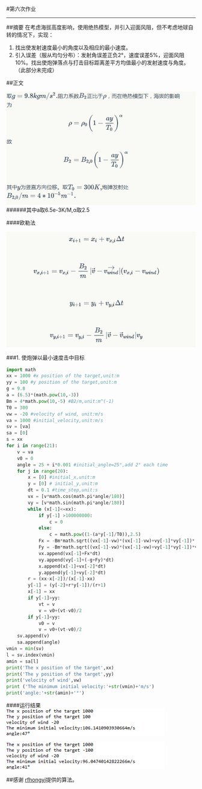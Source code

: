 #第六次作业


---
##摘要
在考虑海拔高度影响，使用绝热模型，并引入迎面风阻，但不考虑地球自转的情况下，实现：

1. 找出使发射速度最小的角度以及相应的最小速度。
2. 引入误差（服从均匀分布）：发射角误差正负2°，速度误差5%，迎面风阻10%。找出使炮弹落点与打击目标距离差平方均值最小的发射速度与角度。（此部分未完成）

##正文

![背景](https://github.com/Guibeen/compuational_physics_N2014301020066/blob/master/images/06/%E4%BD%9C%E4%B8%9A%E5%85%AD-%E5%8E%9F%E7%90%861.png)
######其中a取6.5e-3K/M,α取2.5

####欧勒法

![](https://github.com/Guibeen/compuational_physics_N2014301020066/blob/master/images/06/%E4%BD%9C%E4%B8%9A%E5%85%AD-%E6%AC%A7%E5%8B%92%E6%B3%95.png)

###1. 使炮弹以最小速度击中目标
```python
import math
xx = 1000 #x position of the target,unit:m
yy = 100 #y position of the target,unit:m
g = 9.8 
a = (6.5)*(math.pow(10,-3)) 
Bm = 4*math.pow(10,-5) #B2/m,unit:m^(-1)
T0 = 300 
vw = -20 #velocity of wind, unit:m/s
va = 1000 #initial_velocity,unit:m/s
sv = [va]
sa = [0]
s = xx
for i in range(21):
    v = va 
    v0 = 0
    angle = 25 + i*0.001 #initial_angle=25°,add 2° each time
    for j in range(20):
        x = [0] #initial_x,unit:m
        y = [0] # initial_y,unit:m
        dt = 0.1 #time_step,unit:s
        vx = [v*math.cos(math.pi*angle/180)]
        vy = [v*math.sin(math.pi*angle/180)]
        while (x[-1]<=xx): 
            if y[-1] >100000000:
                c = 0
            else:
                c = math.pow((1-(a*y[-1]/T0)),2.5)
            Fx = -Bm*math.sqrt((vx[-1]-vw)*(vx[-1]-vw)+vy[-1]*vy[-1])*(vx[-1]-vw)*c
            Fy = -Bm*math.sqrt((vx[-1]-vw)*(vx[-1]-vw)+vy[-1]*vy[-1])*vy[-1]*c
            vx.append(vx[-1]+Fx*dt)
            vy.append(vy[-1]+(-g+Fy)*dt)  
            x.append(x[-1]+vx[-2]*dt)
            y.append(y[-1]+vy[-2]*dt)
        r = (xx-x[-2])/(x[-1]-xx)
        y[-1] = (y[-2]+r*y[-1])/(r+1)
        x[-1] = xx
        if y[-1]>yy:
            vt = v
            v = v0+(vt-v0)/2
        if y[-1]<yy:
            v0 = v
            v = v0+(vt-v0)/2
    sv.append(v)
    sa.append(angle)
vmin = min(sv)
l = sv.index(vmin)
amin = sa[l]
print('The x position of the target',xx)
print('The y position of the target',yy)
print('velocity of wind',vw)
print ('The minimum initial velocity:'+str(vmin)+'m/s')
print('angle:'+str(amin)+'°')
```
####运行结果
![结果图1](https://github.com/Guibeen/compuational_physics_N2014301020066/blob/master/images/06/%E4%BD%9C%E4%B8%9A%E5%85%AD-%E7%BB%93%E6%9E%9C1.png)

![结果图2](https://github.com/Guibeen/compuational_physics_N2014301020066/blob/master/images/06/%E4%BD%9C%E4%B8%9A%E5%85%AD-%E7%BB%93%E6%9E%9C2.png)

##感谢
[rfhongyi](https://github.com/rfhongyi)提供的算法。
